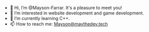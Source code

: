 - 👋 Hi, I’m @Mayson-Farrar. 
       It's a pleasure to meet you!
- 👀 I’m interested in website development and game development.
- 🌱 I’m currently learning C++.
- 📫 How to reach me: Mayson@maythedev.tech

